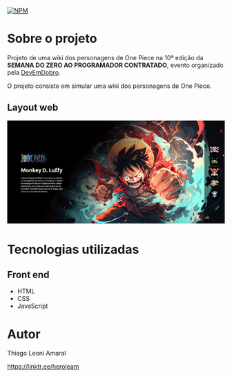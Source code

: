 [![NPM](https://img.shields.io/npm/l/react)](https://github.com/HeroLeam/szpc10-projeto-onepiece/blob/main/LICENSE) 

# Sobre o projeto

Projeto de uma wiki dos personagens de One Piece na 10ª edição da **SEMANA DO ZERO AO PROGRAMADOR CONTRATADO**, evento organizado pela [DevEmDobro](https://devemdobro.com/ "Site do DevEmDobro").

O projeto consiste em simular uma wiki dos personagens de One Piece.

## Layout web
![Web 1](./src/assets/demo.gif)

# Tecnologias utilizadas
## Front end
- HTML
- CSS
- JavaScript

# Autor

Thiago Leoni Amaral

https://linktr.ee/heroleam
